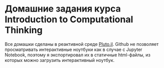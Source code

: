 # Домашние задания курса Introduction to Computational Thinking

Все домашки сделаны в реактивной среде [Pluto.jl](https://github.com/fonsp/Pluto.jl). Github не позволяет просматривать интерактивные ноутбуки как в случае с Jupyter Notebook, поэтому я экспортировал их в статичные html-файлы, из которых можно загрузить интерактивный ноутбук.


